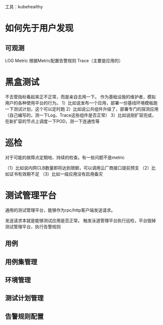 工具：kubehealthy

# 如何先于用户发现

## 可观测

LOG
Metric 根据Metric配置告警规则
Trace（主要是应用的）

# 黑盒测试

不去管指标看起来正不正常，而是亲自去用一下。
作为基础设施的维护者，模拟用户的各种使用平台的行为。
1）比如说发布一个应用，部署一份基线环境模板跑一下测试计划，这个可以定时跑
2）比如说公共组件升级了，部署专门的探测应用（自己编写的，测一下Log、Trace这些组件是否正常）
3）比如说刚扩容完成，在新扩容的节点上调度一下POD，测一下连通性等

# 巡检

对于可能的故障点定期地、持续的检查。有一些问题不是metric

（1）比如说内网CLB数量即将达到限额，可以调用云厂商接口提前预支
（2）比如证书有效期不足
（3）比如一级应用没有启用备灾

# 测试管理平台

通用的测试管理平台，能够作为rpc/http客户端发送请求。

发送请求本就是能够测试应用是否正常。
触发泳道管理平台执行巡检，平台毁掉测试管理平台，执行告警规则

## 用例
## 用例集管理
## 环境管理
## 测试计划管理
## 告警规则配置







